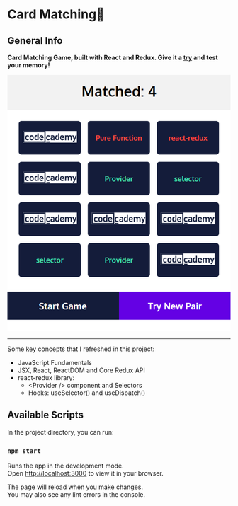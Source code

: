 # Card Matching🎴

## General Info
**Card Matching Game, built with React and Redux. Give it a [try](card-matching-game37.netlify.app/) and test your memory!** 

![](https://github.com/danieLLeonte/matching-memory/blob/main/screencast/overview.png)
***

Some key concepts that I refreshed in this project:
* JavaScript Fundamentals
* JSX, React, ReactDOM and Core Redux API
* react-redux library:
  - \<Provider /> component and Selectors
  - Hooks: useSelector() and useDispatch()

## Available Scripts

In the project directory, you can run:

### `npm start`

Runs the app in the development mode.\
Open [http://localhost:3000](http://localhost:3000) to view it in your browser.

The page will reload when you make changes.\
You may also see any lint errors in the console.
